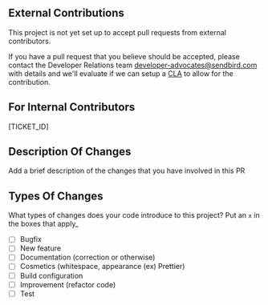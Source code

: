 
## External Contributions

This project is not yet set up to accept pull requests from external contributors.

If you have a pull request that you believe should be accepted, please contact
the Developer Relations team <developer-advocates@sendbird.com> with details
and we'll evaluate if we can setup a [CLA](https://en.wikipedia.org/wiki/Contributor_License_Agreement) to allow for the contribution.

## For Internal Contributors

[TICKET_ID]

## Description Of Changes

Add a brief description of the changes that you have involved in this PR

## Types Of Changes

What types of changes does your code introduce to this project?
Put an `x` in the boxes that apply_

- [ ] Bugfix
- [ ] New feature
- [ ] Documentation (correction or otherwise)
- [ ] Cosmetics (whitespace, appearance (ex) Prettier)
- [ ] Build configuration
- [ ] Improvement (refactor code)
- [ ] Test
